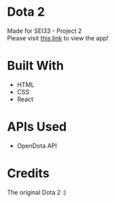# Dota 2

Made for SEI33 - Project 2 <br>
Please visit [this link](https://dota2-db.netlify.app) to view the app!

# Built With

- HTML
- CSS
- React

# APIs Used

- OpenDota API

# 

# Credits

The original Dota 2 :)

